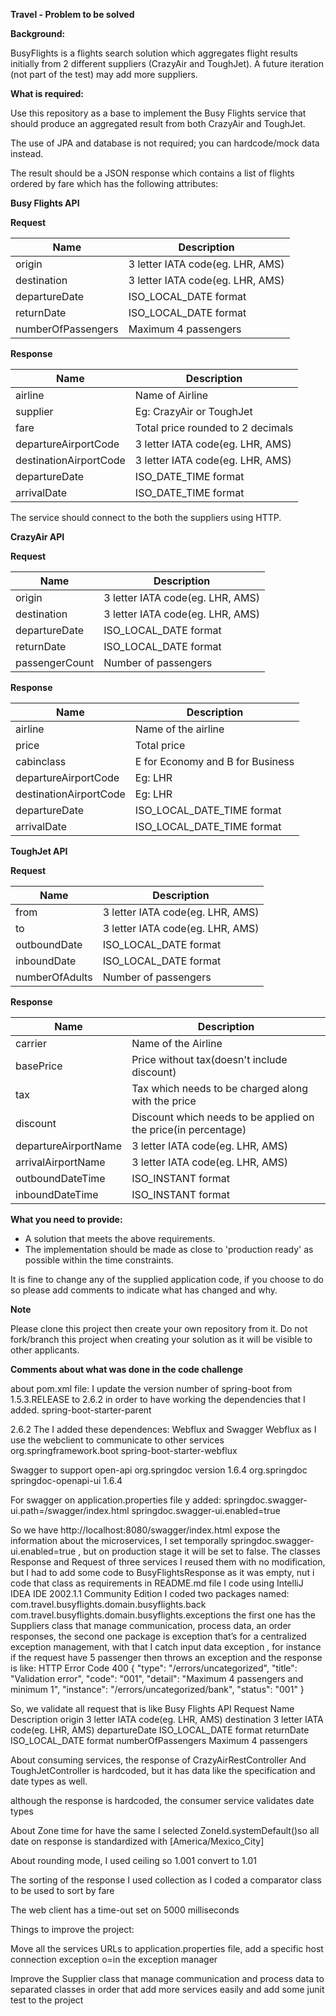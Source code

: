 **Travel - Problem to be solved**

**Background:**

BusyFlights is a flights search solution which aggregates flight results initially from 2 different suppliers (CrazyAir and ToughJet). A future iteration (not part of the test) may add more suppliers.


**What is required:**

Use this repository as a base to implement the Busy Flights service that should produce an aggregated result from both CrazyAir and ToughJet.

The use of JPA and database is not required; you can hardcode/mock data instead.

The result should be a JSON response which contains a list of flights ordered by fare which has the following attributes:

**Busy Flights API**

**Request**

| Name | Description |
| ------ | ------ |
| origin | 3 letter IATA code(eg. LHR, AMS) |
| destination | 3 letter IATA code(eg. LHR, AMS) |
| departureDate | ISO_LOCAL_DATE format |
| returnDate | ISO_LOCAL_DATE format |
| numberOfPassengers | Maximum 4 passengers |

**Response**

| Name | Description |
| ------ | ------ |
| airline | Name of Airline |
| supplier | Eg: CrazyAir or ToughJet |
| fare | Total price rounded to 2 decimals |
| departureAirportCode | 3 letter IATA code(eg. LHR, AMS) |
| destinationAirportCode | 3 letter IATA code(eg. LHR, AMS) |
| departureDate | ISO_DATE_TIME format |
| arrivalDate | ISO_DATE_TIME format |

The service should connect to the both the suppliers using HTTP.

**CrazyAir API**

**Request**

| Name | Description |
| ------ | ------ |
| origin | 3 letter IATA code(eg. LHR, AMS) |
| destination | 3 letter IATA code(eg. LHR, AMS) |
| departureDate | ISO_LOCAL_DATE format |
| returnDate | ISO_LOCAL_DATE format |
| passengerCount | Number of passengers |

**Response**


| Name | Description |
| ------ | ------ |
| airline | Name of the airline |
| price | Total price |
| cabinclass | E for Economy and B for Business |
| departureAirportCode | Eg: LHR |
| destinationAirportCode | Eg: LHR |
| departureDate | ISO_LOCAL_DATE_TIME format |
| arrivalDate | ISO_LOCAL_DATE_TIME format |

**ToughJet API**

**Request**

| Name | Description |
| ------ | ------ |
| from | 3 letter IATA code(eg. LHR, AMS) |
| to | 3 letter IATA code(eg. LHR, AMS) |
| outboundDate |ISO_LOCAL_DATE format |
| inboundDate | ISO_LOCAL_DATE format |
| numberOfAdults | Number of passengers |

**Response**

| Name | Description |
| ------ | ------ |
| carrier | Name of the Airline |
| basePrice | Price without tax(doesn't include discount) |
| tax | Tax which needs to be charged along with the price |
| discount | Discount which needs to be applied on the price(in percentage) |
| departureAirportName | 3 letter IATA code(eg. LHR, AMS) |
| arrivalAirportName | 3 letter IATA code(eg. LHR, AMS) |
| outboundDateTime | ISO_INSTANT format |
| inboundDateTime | ISO_INSTANT format |

**What you need to provide:**

- A solution that meets the above requirements.
- The implementation should be made as close to 'production ready' as possible within the time constraints.

It is fine to change any of the supplied application code, if you choose to do so please add comments to indicate what has changed and why.

**Note**

Please clone this project then create your own repository from it. Do not fork/branch this project when creating your solution as it will be visible to other applicants.



**Comments about what was done in the code challenge**



about pom.xml file:
I update the version number of spring-boot from 1.5.3.RELEASE to 2.6.2 in order to have working the dependencies that I added.
<artifactId>spring-boot-starter-parent</artifactId>
<!-- UPDATED IN ORDER TO USE WEBFLUX
<version>1.5.3.RELEASE</version>
last 2.7.0
-->
<version>2.6.2</version>
The I added these dependences: Webflux and Swagger
Webflux as I use the webclient to communicate to other services
<dependency>
<groupId>org.springframework.boot</groupId>
<artifactId>spring-boot-starter-webflux</artifactId>
</dependency>

Swagger to support open-api org.springdoc version 1.6.4
<dependency>
<groupId>org.springdoc</groupId>
<artifactId>springdoc-openapi-ui</artifactId>
<version>1.6.4</version>
</dependency>

For swagger on application.properties file y added:
springdoc.swagger-ui.path=/swagger/index.html
springdoc.swagger-ui.enabled=true

So we have http://localhost:8080/swagger/index.html expose the information about the microservices, I set temporally springdoc.swagger-ui.enabled=true
, but on production stage it will be set to false.
The classes Response and Request of three services I reused them with no modification, but I had to add some code to BusyFlightsResponse as it was empty, nut i code that class as requirements in README.md file
I code using IntelliJ IDEA IDE  2002.1.1 Community Edition
I coded two packages named:
com.travel.busyflights.domain.busyflights.back
com.travel.busyflights.domain.busyflights.exceptions
the first one has the Suppliers class that manage communication, process data, an order responses, the second one package is exception that’s for a centralized exception management, with that I catch input data exception , for instance if the request have 5 passenger then throws an exception and the response is like:
HTTP Error Code 400
{
"type": "/errors/uncategorized",
"title": "Validation error",
"code": "001",
"detail": "Maximum 4 passengers and minimum 1",
"instance": "/errors/uncategorized/bank",
"status": "001"
}

So, we validate all request that is like
Busy Flights API
Request
Name	Description
origin	3 letter IATA code(eg. LHR, AMS)
destination	3 letter IATA code(eg. LHR, AMS)
departureDate	ISO_LOCAL_DATE format
returnDate	ISO_LOCAL_DATE format
numberOfPassengers	Maximum 4 passengers

About consuming services, the response of CrazyAirRestController
And ToughJetController is hardcoded, but it has data like the specification and date types as well.

although the response is hardcoded, the consumer service validates date types

About Zone time for have the same I selected ZoneId.systemDefault()so all date on response is standardized with [America/Mexico_City]

About rounding mode, I used ceiling so 1.001 convert to 1.01


The sorting of the response I used collection as I coded a comparator class to be used to sort by fare


The web client has a time-out set on 5000 milliseconds

Things to improve the project:

Move all the services URLs to application.properties file, add a specific host connection exception o=in the exception manager

Improve the Supplier class that manage communication and process data to separated classes in order that add more services easily and add some junit test to the project